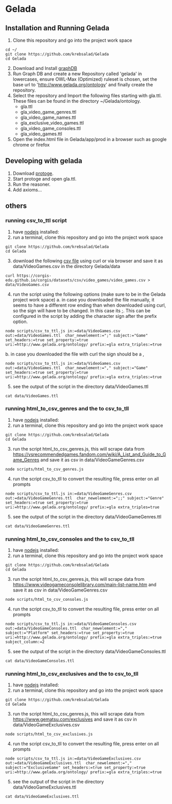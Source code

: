 # Gelada

## Installation and Running Gelada
1. Clone this repository and go into the project work space
```
cd ~/
git clone https://github.com/krebsalad/Gelada
cd Gelada
```
2. Download and Install [graphDB](https://www.ontotext.com/products/graphdb/)
3. Run Graph DB and create a new Repository called 'gelada' in lowercases, ensure OWL-Max (Optimized) ruleset is chosen, set the base url to 'http://www.gelada.org/ontology' and finally create the repository.
4. Select the repository and Import the following files starting with gla.ttl. These files can be found in the directory ~/Gelada/ontology.
    - gla.ttl
    - gla_video_game_genres.ttl
    - gla_video_game_names.ttl
    - gla_exclusive_video_games.ttl
    - gla_video_game_consoles.ttl
    - gla_video_games.ttl
5. Open the index.html file in Gelada/app/prod in a browser such as google chrome or firefox

## Developing with gelada
1. Download [protoge](https://protege.stanford.edu/).
2. Start protoge and open gla.ttl.
3. Run the reasoner.
4. Add axioms...

## others

### running csv_to_ttl script

1. have [nodejs](https://nodejs.org/en/download/) installed:  
2. run a terminal, clone this repository and go into the project work space
```
git clone https://github.com/krebsalad/Gelada
cd Gelada
```
3. download the following [csv file](https://corgis-edu.github.io/corgis/datasets/csv/video_games/video_games.csv) using curl or via browser and save it as data/VideoGames.csv in the directory Gelada/data
```
curl https://corgis-edu.github.io/corgis/datasets/csv/video_games/video_games.csv > data/VideoGames.csv
```
4. run the script using the following options (make sure to be in the Gelada project work space)
a. in case you downloaded the file manually, it seems to have a different row ending than when downloaded using curl, so the sign will have to be changed. In this case its ;. This can be configured in the script by adding the character sign after the prefix option.
```
node scripts/csv_to_ttl.js in:=data/VideoGames.csv out:=data/VideoGames.ttl  char_newelement:=";" subject:="Game" set_headers:=true set_property:=true uri:=http://www.gelada.org/ontology/ prefix:=gla extra_triples:=true
```
b. in case you downloaded the file with curl the sign should be a ,
```
node scripts/csv_to_ttl.js in:=data/VideoGames.csv out:=data/VideoGames.ttl  char_newelement:="," subject:="Game" set_headers:=true set_property:=true uri:=http://www.gelada.org/ontology/ prefix:=gla extra_triples:=true
```

5. see the output of the script in the directory data/VideoGames.ttl
```
cat data/VideoGames.ttl
```

### running html_to_csv_genres and the to csv_to_tll
1. have [nodejs](https://nodejs.org/en/download/) installed:  
2. run a terminal, clone this repository and go into the project work space
```
git clone https://github.com/krebsalad/Gelada
cd Gelada
```
3. run the script html_to_csv_genres.js, this will scrape data from https://vsrecommendedgames.fandom.com/wiki/A_List_and_Guide_to_Game_Genres and save it as csv in data/VideoGameGenres.csv
```
node scripts/html_to_csv_genres.js
```
4. run the script csv_to_tll to convert the resulting file, press enter on all prompts
```
node scripts/csv_to_ttl.js in:=data/VideoGameGenres.csv out:=data/VideoGameGenres.ttl  char_newelement:=";;" subject:="Genre" set_headers:=true set_property:=true uri:=http://www.gelada.org/ontology/ prefix:=gla extra_triples=true
```
5. see the output of the script in the directory data/VideoGameGenres.ttl
```
cat data/VideoGameGenres.ttl
```

### running html_to_csv_consoles and the to csv_to_tll
1. have [nodejs](https://nodejs.org/en/download/) installed:  
2. run a terminal, clone this repository and go into the project work space
```
git clone https://github.com/krebsalad/Gelada
cd Gelada
```
3. run the script html_to_csv_genres.js, this will scrape data from https://www.videogameconsolelibrary.com/main-list-name.htm and save it as csv in data/VideoGameGenres.csv 
```
node scripts/html_to_csv_consoles.js
```
4. run the script csv_to_tll to convert the resulting file, press enter on all prompts
```
node scripts/csv_to_ttl.js in:=data/VideoGameConsoles.csv out:=data/VideoGameConsoles.ttl  char_newelement:="," subject:="Platform" set_headers:=true set_property:=true uri:=http://www.gelada.org/ontology/ prefix:=gla extra_triples:=true subject_column:=2
```
5. see the output of the script in the directory data/VideoGameConsoles.ttl
```
cat data/VideoGameConsoles.ttl
```

### running html_to_csv_exclusives and the to csv_to_tll
1. have [nodejs](https://nodejs.org/en/download/) installed:  
2. run a terminal, clone this repository and go into the project work space
```
git clone https://github.com/krebsalad/Gelada
cd Gelada
```
3. run the script html_to_csv_genres.js, this will scrape data from https://www.gematsu.com/exclusives and save it as csv in data/VideoGameExclusives.csv 
```
node scripts/html_to_csv_exclusives.js
```
4. run the script csv_to_tll to convert the resulting file, press enter on all prompts
```
node scripts/csv_to_ttl.js in:=data/VideoGameExclusives.csv out:=data/VideoGameExclusives.ttl  char_newelement:="," subject:="ExclusiveGame" set_headers:=true set_property:=true uri:=http://www.gelada.org/ontology/ prefix:=gla extra_triples:=true
```
5. see the output of the script in the directory data/VideoGameExclusives.ttl
```
cat data/VideoGameExclusives.ttl
```